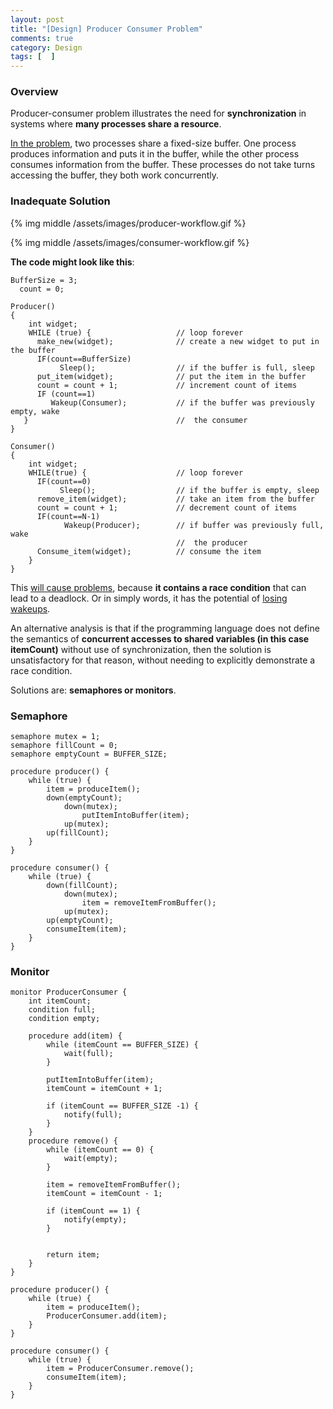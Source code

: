 ```yaml
---
layout: post
title: "[Design] Producer Consumer Problem"
comments: true
category: Design
tags: [  ]
---
```


### Overview

Producer-consumer problem illustrates the need for __synchronization__ in systems where __many processes share a resource__. 

[In the problem](http://cs.gmu.edu/cne/modules/ipc/aqua/producer.html), two processes share a fixed-size buffer. One process produces information and puts it in the buffer, while the other process consumes information from the buffer. These processes do not take turns accessing the buffer, they both work concurrently. 

### Inadequate Solution

{% img middle /assets/images/producer-workflow.gif %}

{% img middle /assets/images/consumer-workflow.gif %}

__The code might look like this__: 

	BufferSize = 3;
	  count = 0;

	Producer()
	{
	    int widget;
	    WHILE (true) {                   // loop forever
	      make_new(widget);              // create a new widget to put in the buffer
	      IF(count==BufferSize)
	           Sleep();                  // if the buffer is full, sleep
	      put_item(widget);              // put the item in the buffer
	      count = count + 1;             // increment count of items
	      IF (count==1)
	         Wakeup(Consumer);           // if the buffer was previously empty, wake
	   }                                 //  the consumer
	}

	Consumer()
	{
	    int widget;
	    WHILE(true) {                    // loop forever
	      IF(count==0)
	           Sleep();                  // if the buffer is empty, sleep
	      remove_item(widget);           // take an item from the buffer
	      count = count + 1;             // decrement count of items
	      IF(count==N-1)
	            Wakeup(Producer);        // if buffer was previously full, wake
	                                     //  the producer
	      Consume_item(widget);          // consume the item
	    }
	}

This [will cause problems](http://en.wikipedia.org/wiki/Producer%E2%80%93consumer_problem#Inadequate_implementation), because __it contains a race condition__ that can lead to a deadlock. Or in simply words, it has the potential of [losing wakeups](http://cs.gmu.edu/cne/modules/ipc/purple/prodsem.html). 

An alternative analysis is that if the programming language does not define the semantics of __concurrent accesses to shared variables (in this case itemCount)__ without use of synchronization, then the solution is unsatisfactory for that reason, without needing to explicitly demonstrate a race condition.

Solutions are: __semaphores or monitors__.

### Semaphore

	semaphore mutex = 1;
	semaphore fillCount = 0;
	semaphore emptyCount = BUFFER_SIZE;
	 
	procedure producer() {
	    while (true) {
	        item = produceItem();
	        down(emptyCount);
	            down(mutex);
	                putItemIntoBuffer(item);
	            up(mutex);
	        up(fillCount);
	    }
	}
	 
	procedure consumer() {
	    while (true) {
	        down(fillCount);
	            down(mutex);
	                item = removeItemFromBuffer();
	            up(mutex);
	        up(emptyCount);
	        consumeItem(item);
	    }
	}

### Monitor

	monitor ProducerConsumer {
	    int itemCount;
	    condition full;
	    condition empty;
	 
	    procedure add(item) {
	        while (itemCount == BUFFER_SIZE) {
	            wait(full);
	        }
	 
	        putItemIntoBuffer(item);
	        itemCount = itemCount + 1;
	 
	        if (itemCount == BUFFER_SIZE -1) {
	            notify(full);
	        }
	    }
	    procedure remove() {
	        while (itemCount == 0) {
	            wait(empty);
	        }
	 
	        item = removeItemFromBuffer();
	        itemCount = itemCount - 1;
	 
	        if (itemCount == 1) {
	            notify(empty);
	        }
	 
	 
	        return item;
	    }
	}
	 
	procedure producer() {
	    while (true) {
	        item = produceItem();
	        ProducerConsumer.add(item);
	    }
	}
	 
	procedure consumer() {
	    while (true) {
	        item = ProducerConsumer.remove();
	        consumeItem(item);
	    }
	}
